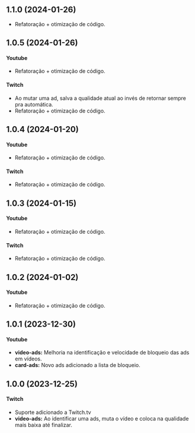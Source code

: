 ## 1.1.0 (2024-01-26)

* Refatoração + otimização de código.

## 1.0.5 (2024-01-26)

#### Youtube
* Refatoração + otimização de código.

#### Twitch
* Ao mutar uma ad, salva a qualidade atual ao invés de retornar sempre pra automática.
* Refatoração + otimização de código.

## 1.0.4 (2024-01-20)

#### Youtube
* Refatoração + otimização de código.

#### Twitch
* Refatoração + otimização de código.

## 1.0.3 (2024-01-15)

#### Youtube
* Refatoração + otimização de código.

#### Twitch
* Refatoração + otimização de código.

## 1.0.2 (2024-01-02)

#### Youtube
* Refatoração + otimização de código.

## 1.0.1 (2023-12-30)

#### Youtube
* **video-ads:** Melhoria na identificação e velocidade de bloqueio das ads em vídeos.
* **card-ads:** Novo ads adicionado a lista de bloqueio.

## 1.0.0 (2023-12-25)

#### Twitch
* Suporte adicionado a Twitch.tv
* **video-ads:** Ao identificar uma ads, muta o vídeo e coloca na qualidade mais baixa até finalizar.
